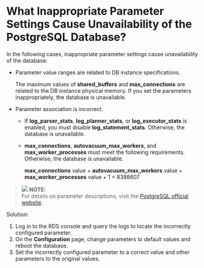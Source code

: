 # What Inappropriate Parameter Settings Cause Unavailability of the PostgreSQL Database?<a name="rds_faq_0031"></a>

In the following cases, inappropriate parameter settings cause unavailability of the database:

-   Parameter value ranges are related to DB instance specifications.

    The maximum values of  **shared\_buffers**  and  **max\_connections**  are related to the DB instance physical memory. If you set the parameters inappropriately, the database is unavailable.

-   Parameter association is incorrect.
    -   If  **log\_parser\_stats**,  **log\_planner\_stats**, or  **log\_executor\_stats**  is enabled, you must disable  **log\_statement\_stats**. Otherwise, the database is unavailable.
    -   **max\_connections**,  **autovacuum\_max\_workers**, and  **max\_worker\_processes**  must meet the following requirements. Otherwise, the database is unavailable.

        **max\_connections**  value +  **autovacuum\_max\_workers**  value +  **max\_worker\_processes**  value + 1 < 8388607



>![](/images/icon-note.gif) **NOTE:**   
>For details on parameter descriptions, visit the  [PostgreSQL official website](https://www.postgresql.org/docs/current/static/runtime-config.html).  

Solution:

1.  Log in to the RDS console and query the logs to locate the incorrectly configured parameter.
2.  On the  **Configuration**  page, change parameters to default values and reboot the database.
3.  Set the incorrectly configured parameter to a correct value and other parameters to the original values.

